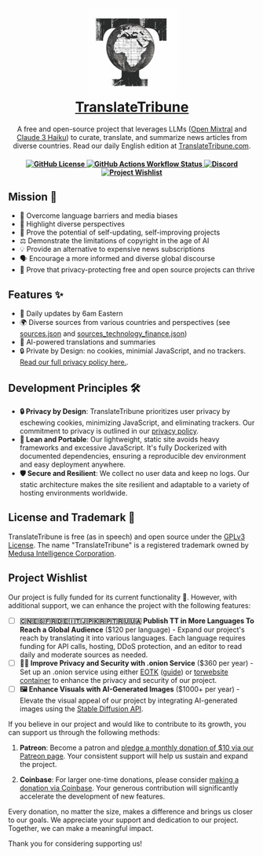<h1 align="center">
        <img src="./static/icon.png" alt="Translate Tribune">
        <br>
        <a href="https://translatetribune.com" target="_blank">TranslateTribune</a>
    </h1>
    <p align="center">
        <p align="center">A free and open-source project that leverages LLMs (<a href="https://mistral.ai/news/mixtral-of-experts/" target="_blank">Open Mixtral</a> and <a href="https://www.anthropic.com/news/claude-3-family" target="_blank">Claude 3 Haiku</a>) to curate, translate, and summarize news articles from diverse countries. Read our daily English edition at <a href="https://translatetribune.com" target="_blank">TranslateTribune.com</a>.
        <br>
    </p>
<h4 align="center">
    <a href="https://github.com/Medusa-ML/TranslateTribune/blob/main/LICENSE" target="_blank">
        <img alt="GitHub License" src="https://img.shields.io/github/license/Medusa-ML/TranslateTribune">
    </a>
    <a href="https://github.com/Medusa-ML/TranslateTribune/actions/workflows/build-and-push.yml" target="_blank">
        <img alt="GitHub Actions Workflow Status" src="https://img.shields.io/github/actions/workflow/status/Medusa-ML/TranslateTribune/build-and-push.yml">
    </a>
    <a href="https://discord.gg/bEPkfhbwE4">
        <img src="https://img.shields.io/static/v1?label=Chat%20on&message=Discord&color=blue&logo=Discord&style=flat-square" alt="Discord">
    </a>
    <a href="#project-wishlist">
    <img alt="Project Wishlist" src="https://img.shields.io/badge/%F0%9F%92%B0_Project_Wishlist-purple">
    </a>
</h4>

## Mission 🎯

- 🚀 Overcome language barriers and media biases
- 🌈 Highlight diverse perspectives
- 🔄 Prove the potential of self-updating, self-improving projects
- ⚖️ Demonstrate the limitations of copyright in the age of AI
- 💡 Provide an alternative to expensive news subscriptions
- 🗣️ Encourage a more informed and diverse global discourse
- 🌟 Prove that privacy-protecting free and open source projects can thrive

## Features ✨

- 📅 Daily updates by 6am Eastern
- 🌍 Diverse sources from various countries and perspectives (see [sources.json](./config/sources.json) and [sources_technology_finance.json](sources_technology_finance.json))
- 🧠 AI-powered translations and summaries
- 🔒 Private by Design: no cookies, minimial JavaScript, and no trackers. [Read our full privacy policy here.](https://translatetribune.com/privacy.html).

## Development Principles 🛠️

- **🔒 Privacy by Design**: TranslateTribune prioritizes user privacy by eschewing cookies, minimizing JavaScript, and eliminating trackers. Our commitment to privacy is outlined in our [privacy policy](https://translatetribune.com/privacy.html).
- **🚀 Lean and Portable**: Our lightweight, static site avoids heavy frameworks and excessive JavaScript. It's fully Dockerized with documented dependencies, ensuring a reproducible dev environment and easy deployment anywhere.
- **🛡️ Secure and Resilient**: We collect no user data and keep no logs. Our static architecture makes the site resilient and adaptable to a variety of hosting environments worldwide.


## License and Trademark 📜

TranslateTribune is free (as in speech) and open source under the [GPLv3 License](./LICENSE). The name "TranslateTribune" is a registered trademark owned by [Medusa Intelligence Corporation](https://medusaintel.co).

## Project Wishlist

Our project is fully funded for its current functionality 🙌. However, with additional support, we can enhance the project with the following features:

- [ ] **🇨🇳🇪🇸🇫🇷🇩🇪🇮🇹🇯🇵🇰🇷🇵🇹🇷🇺🇺🇦 Publish TT in More Languages To Reach a Global Audience** ($120 per language) - Expand our project's reach by translating it into various languages. Each language requires funding for API calls, hosting, DDoS protection, and an editor to read daily and moderate sources as needed.
- [ ] **🕵️‍♂️ Improve Privacy and Security with .onion Service** ($360 per year) - Set up an .onion service using either [EOTK](https://github.com/alecmuffett/eotk) ([guide](https://shen.hong.io/making-websites-on-tor-using-eotk/)) or [torwebsite container](https://github.com/3xploitGuy/torwebsite) to enhance the privacy and security of our project.
- [ ] **🖼️ Enhance Visuals with AI-Generated Images** ($1000+ per year) - Elevate the visual appeal of our project by integrating AI-generated images using the [Stable Diffusion API](https://platform.stability.ai/docs/getting-started).

If you believe in our project and would like to contribute to its growth, you can support us through the following methods:

1. **Patreon**: Become a patron and [pledge a monthly donation of $10 via our Patreon page](https://www.patreon.com/bradflaugher). Your consistent support will help us sustain and expand the project.

2. **Coinbase**: For larger one-time donations, please consider [making a donation via Coinbase](https://commerce.coinbase.com/checkout/97bb9f4f-1736-48c7-9c68-682134c8db5c). Your generous contribution will significantly accelerate the development of new features.

Every donation, no matter the size, makes a difference and brings us closer to our goals. We appreciate your support and dedication to our project. Together, we can make a meaningful impact.

Thank you for considering supporting us!
